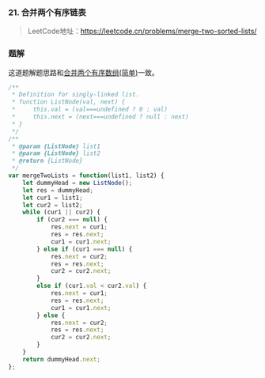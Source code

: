 ### 21. 合并两个有序链表
>LeetCode地址：https://leetcode.cn/problems/merge-two-sorted-lists/

### 题解

这道题解题思路和[合并两个有序数组(简单)](https://github.com/kerwin-ly/Blog/blob/main/algorithm/array/88.%20%E5%90%88%E5%B9%B6%E4%B8%A4%E4%B8%AA%E6%9C%89%E5%BA%8F%E6%95%B0%E7%BB%84(%E7%AE%80%E5%8D%95).md)一致。
```js
/**
 * Definition for singly-linked list.
 * function ListNode(val, next) {
 *     this.val = (val===undefined ? 0 : val)
 *     this.next = (next===undefined ? null : next)
 * }
 */
/**
 * @param {ListNode} list1
 * @param {ListNode} list2
 * @return {ListNode}
 */
var mergeTwoLists = function(list1, list2) {
    let dummyHead = new ListNode();
    let res = dummyHead;
    let cur1 = list1;
    let cur2 = list2;
    while (cur1 || cur2) {
        if (cur2 === null) {
            res.next = cur1;
            res = res.next;
            cur1 = cur1.next;
        } else if (cur1 === null) {
            res.next = cur2;
            res = res.next;
            cur2 = cur2.next;
        }
        else if (cur1.val < cur2.val) {
            res.next = cur1;
            res = res.next;
            cur1 = cur1.next; 
        } else {
            res.next = cur2;
            res = res.next;
            cur2 = cur2.next;
        }
    }
    return dummyHead.next;
};
```
